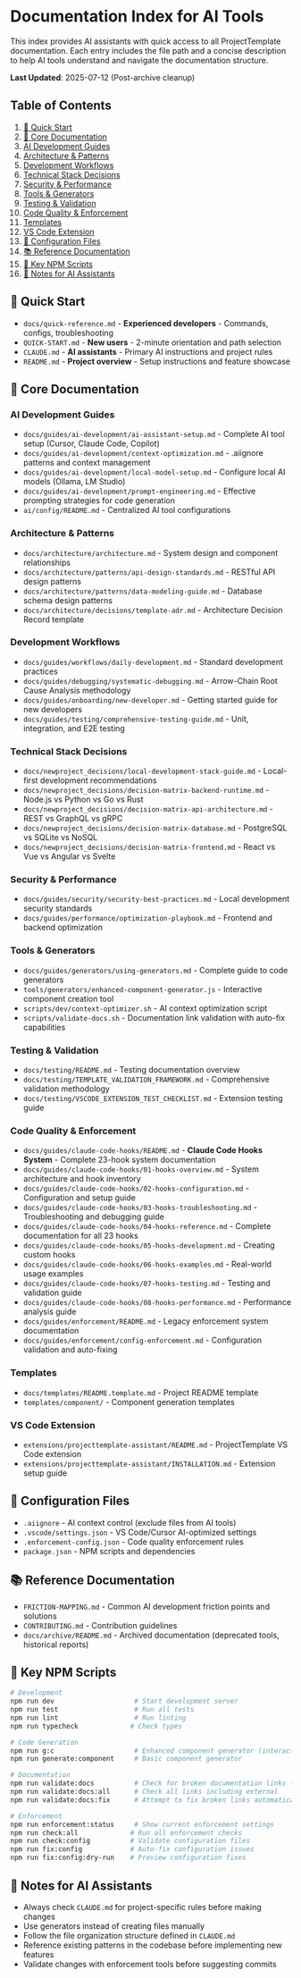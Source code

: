 # Documentation Index for AI Tools

This index provides AI assistants with quick access to all ProjectTemplate documentation.
Each entry includes the file path and a concise description to help AI tools understand and
navigate the documentation structure.

**Last Updated**: 2025-07-12 (Post-archive cleanup)

## Table of Contents

1. [🚀 Quick Start](#-quick-start)
2. [📖 Core Documentation](#-core-documentation)
3. [AI Development Guides](#ai-development-guides)
4. [Architecture & Patterns](#architecture-patterns)
5. [Development Workflows](#development-workflows)
6. [Technical Stack Decisions](#technical-stack-decisions)
7. [Security & Performance](#security-performance)
8. [Tools & Generators](#tools-generators)
9. [Testing & Validation](#testing-validation)
10. [Code Quality & Enforcement](#code-quality-enforcement)
11. [Templates](#templates)
12. [VS Code Extension](#vs-code-extension)
13. [🔧 Configuration Files](#-configuration-files)
14. [📚 Reference Documentation](#-reference-documentation)
15. [🎯 Key NPM Scripts](#-key-npm-scripts)
16. [📝 Notes for AI Assistants](#-notes-for-ai-assistants)

## 🚀 Quick Start

- `docs/quick-reference.md` - **Experienced developers** - Commands, configs, troubleshooting
- `QUICK-START.md` - **New users** - 2-minute orientation and path selection
- `CLAUDE.md` - **AI assistants** - Primary AI instructions and project rules
- `README.md` - **Project overview** - Setup instructions and feature showcase

## 📖 Core Documentation

### AI Development Guides

- `docs/guides/ai-development/ai-assistant-setup.md` - Complete AI tool setup (Cursor, Claude Code, Copilot)
- `docs/guides/ai-development/context-optimization.md` - .aiignore patterns and context management
- `docs/guides/ai-development/local-model-setup.md` - Configure local AI models (Ollama, LM Studio)
- `docs/guides/ai-development/prompt-engineering.md` - Effective prompting strategies for code generation
- `ai/config/README.md` - Centralized AI tool configurations

### Architecture & Patterns

- `docs/architecture/architecture.md` - System design and component relationships
- `docs/architecture/patterns/api-design-standards.md` - RESTful API design patterns
- `docs/architecture/patterns/data-modeling-guide.md` - Database schema design patterns
- `docs/architecture/decisions/template-adr.md` - Architecture Decision Record template

### Development Workflows

- `docs/guides/workflows/daily-development.md` - Standard development practices
- `docs/guides/debugging/systematic-debugging.md` - Arrow-Chain Root Cause Analysis methodology
- `docs/guides/onboarding/new-developer.md` - Getting started guide for new developers
- `docs/guides/testing/comprehensive-testing-guide.md` - Unit, integration, and E2E testing

### Technical Stack Decisions

- `docs/newproject_decisions/local-development-stack-guide.md` - Local-first development recommendations
- `docs/newproject_decisions/decision-matrix-backend-runtime.md` - Node.js vs Python vs Go vs Rust
- `docs/newproject_decisions/decision-matrix-api-architecture.md` - REST vs GraphQL vs gRPC
- `docs/newproject_decisions/decision-matrix-database.md` - PostgreSQL vs SQLite vs NoSQL
- `docs/newproject_decisions/decision-matrix-frontend.md` - React vs Vue vs Angular vs Svelte

### Security & Performance

- `docs/guides/security/security-best-practices.md` - Local development security standards
- `docs/guides/performance/optimization-playbook.md` - Frontend and backend optimization

### Tools & Generators

- `docs/guides/generators/using-generators.md` - Complete guide to code generators
- `tools/generators/enhanced-component-generator.js` - Interactive component creation tool
- `scripts/dev/context-optimizer.sh` - AI context optimization script
- `scripts/validate-docs.sh` - Documentation link validation with auto-fix capabilities

### Testing & Validation

- `docs/testing/README.md` - Testing documentation overview
- `docs/testing/TEMPLATE_VALIDATION_FRAMEWORK.md` - Comprehensive validation methodology
- `docs/testing/VSCODE_EXTENSION_TEST_CHECKLIST.md` - Extension testing guide

### Code Quality & Enforcement

- `docs/guides/claude-code-hooks/README.md` - **Claude Code Hooks System** - Complete 23-hook system documentation
- `docs/guides/claude-code-hooks/01-hooks-overview.md` - System architecture and hook inventory
- `docs/guides/claude-code-hooks/02-hooks-configuration.md` - Configuration and setup guide
- `docs/guides/claude-code-hooks/03-hooks-troubleshooting.md` - Troubleshooting and debugging guide
- `docs/guides/claude-code-hooks/04-hooks-reference.md` - Complete documentation for all 23 hooks
- `docs/guides/claude-code-hooks/05-hooks-development.md` - Creating custom hooks
- `docs/guides/claude-code-hooks/06-hooks-examples.md` - Real-world usage examples
- `docs/guides/claude-code-hooks/07-hooks-testing.md` - Testing and validation guide
- `docs/guides/claude-code-hooks/08-hooks-performance.md` - Performance analysis guide
- `docs/guides/enforcement/README.md` - Legacy enforcement system documentation
- `docs/guides/enforcement/config-enforcement.md` - Configuration validation and auto-fixing

### Templates

- `docs/templates/README.template.md` - Project README template
- `templates/component/` - Component generation templates

### VS Code Extension

- `extensions/projecttemplate-assistant/README.md` - ProjectTemplate VS Code extension
- `extensions/projecttemplate-assistant/INSTALLATION.md` - Extension setup guide

## 🔧 Configuration Files

- `.aiignore` - AI context control (exclude files from AI tools)
- `.vscode/settings.json` - VS Code/Cursor AI-optimized settings
- `.enforcement-config.json` - Code quality enforcement rules
- `package.json` - NPM scripts and dependencies

## 📚 Reference Documentation

- `FRICTION-MAPPING.md` - Common AI development friction points and solutions
- `CONTRIBUTING.md` - Contribution guidelines
- `docs/archive/README.md` - Archived documentation (deprecated tools, historical reports)

## 🎯 Key NPM Scripts

```bash
# Development
npm run dev                    # Start development server
npm run test                   # Run all tests
npm run lint                   # Run linting
npm run typecheck             # Check types

# Code Generation
npm run g:c                    # Enhanced component generator (interactive)
npm run generate:component     # Basic component generator

# Documentation
npm run validate:docs          # Check for broken documentation links (ignores external)
npm run validate:docs:all      # Check all links including external
npm run validate:docs:fix      # Attempt to fix broken links automatically

# Enforcement
npm run enforcement:status     # Show current enforcement settings
npm run check:all             # Run all enforcement checks
npm run check:config          # Validate configuration files
npm run fix:config            # Auto-fix configuration issues
npm run fix:config:dry-run    # Preview configuration fixes
```

## 📝 Notes for AI Assistants

- Always check `CLAUDE.md` for project-specific rules before making changes
- Use generators instead of creating files manually
- Follow the file organization structure defined in `CLAUDE.md`
- Reference existing patterns in the codebase before implementing new features
- Validate changes with enforcement tools before suggesting commits
